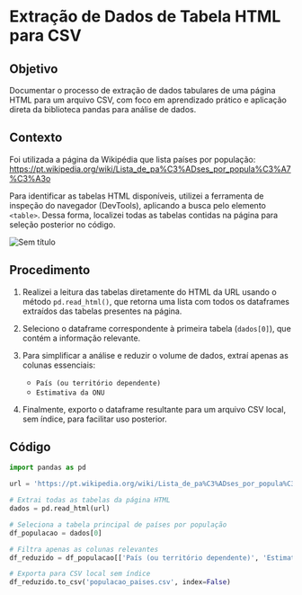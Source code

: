 # Extração de Dados de Tabela HTML para CSV

## Objetivo

Documentar o processo de extração de dados tabulares de uma página HTML para um arquivo CSV, com foco em aprendizado prático e aplicação direta da biblioteca pandas para análise de dados.

## Contexto

Foi utilizada a página da Wikipédia que lista países por população:  
https://pt.wikipedia.org/wiki/Lista_de_pa%C3%ADses_por_popula%C3%A7%C3%A3o

Para identificar as tabelas HTML disponíveis, utilizei a ferramenta de inspeção do navegador (DevTools), aplicando a busca pelo elemento `<table>`. Dessa forma, localizei todas as tabelas contidas na página para seleção posterior no código.

![Sem título](https://github.com/user-attachments/assets/9d2ea918-40bd-4185-828b-37d4821b8e61)

## Procedimento

1. Realizei a leitura das tabelas diretamente do HTML da URL usando o método `pd.read_html()`, que retorna uma lista com todos os dataframes extraídos das tabelas presentes na página.

2. Seleciono o dataframe correspondente à primeira tabela (`dados[0]`), que contém a informação relevante.

3. Para simplificar a análise e reduzir o volume de dados, extraí apenas as colunas essenciais:  
   - `País (ou território dependente)`  
   - `Estimativa da ONU`

4. Finalmente, exporto o dataframe resultante para um arquivo CSV local, sem índice, para facilitar uso posterior.

## Código

```python
import pandas as pd

url = 'https://pt.wikipedia.org/wiki/Lista_de_pa%C3%ADses_por_popula%C3%A7%C3%A3o'

# Extrai todas as tabelas da página HTML
dados = pd.read_html(url)

# Seleciona a tabela principal de países por população
df_populacao = dados[0]

# Filtra apenas as colunas relevantes
df_reduzido = df_populacao[['País (ou território dependente)', 'Estimativa da ONU']]

# Exporta para CSV local sem índice
df_reduzido.to_csv('populacao_paises.csv', index=False)
